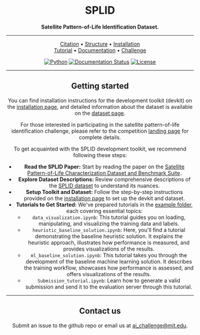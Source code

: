 <div align="center">

# SPLID
**Satellite Pattern-of-Life Identification Dataset.**

______________________________________________________________________

<p align="center">
  <a href="#citation">Citation</a> •
  <a href="#devkit-structure">Structure</a> •
  <a href="https://github.com/">Installation</a> <br>
  <a href="https://github.com/">Tutorial</a> •
  <a href="https://splid-devkit.readthedocs.io/en/latest/">Documentation</a> •
  <a href="https://eval.ai/web/challenges/challenge-page/XXXX/overview">Challenge</a>
</p>

[![Python](https://img.shields.io/badge/python-%20%203.11-blue.svg)]()
[![Documentation Status](https://readthedocs.org/projects/splid-devkit/badge/?version=latest)](https://splid-devkit.readthedocs.io/en/latest/?badge=latest)
[![License](https://img.shields.io/badge/license-MIT-blue.svg)]()

______________________________________________________________________

## Getting started
You can find installation instructions for the development toolkit (devkit) on the [installation page](https://splid-devkit.readthedocs.io/en/latest/installation.html), and detailed information about the dataset is available on the [dataset page](https://splid-devkit.readthedocs.io/en/latest/dataset.html).

For those interested in participating in the satellite pattern-of-life identification challenge, please refer to the competition [landing page](https://eval.ai/web/challenges/challenge-page/XXXX/overview) for complete details.

To get acquainted with the SPLID development toolkit, we recommend following these steps:
- <b>Read the SPLID Paper:</b> Start by reading the paper on the [Satellite Pattern-of-Life Characterization Dataset and Benchmark Suite](https://www.researchgate.net/publication/374083350_AI_SSA_Challenge_Problem_Satellite_Pattern-of-Life_Characterization_Dataset_and_Benchmark_Suite).
- <b>Explore Dataset Descriptions:</b> Review comprehensive descriptions of the [SPLID dataset](https://splid-devkit.readthedocs.io/en/latest/dataset.html) to understand its nuances.
- <b>Setup Toolkit and Dataset:</b> Follow the step-by-step instructions provided on the [installation page](https://splid-devkit.readthedocs.io/en/latest/installation.html) to set up the devkit and dataset.
- <b>Tutorials to Get Started:</b> We've prepared tutorials in the [example folder](https://github.com/), each covering essential topics:
    - `data_visualization.ipynb`: This tutorial guides you on loading, manipulating, and visualizing the training data and labels.
    - `heuristic_baseline_solution.ipynb`: Here, you'll find a tutorial demonstrating the baseline heuristic solution. It explains the heuristic approach, illustrates how performance is measured, and provides visualizations of the results.
    - `ml_baseline_solution.ipynb`: This tutorial takes you through the development of the baseline machine learning solution. It describes the training workflow, showcases how performance is assessed, and offers visualizations of the results.
    - `Submission_tutorial.ipynb`: Learn how to generate a valid submission and send it to the evaluation server through this tutorial.

______________________________________________________________________

## Contact us
Submit an issue to the github repo or email us at ai_challenge@mit.edu.